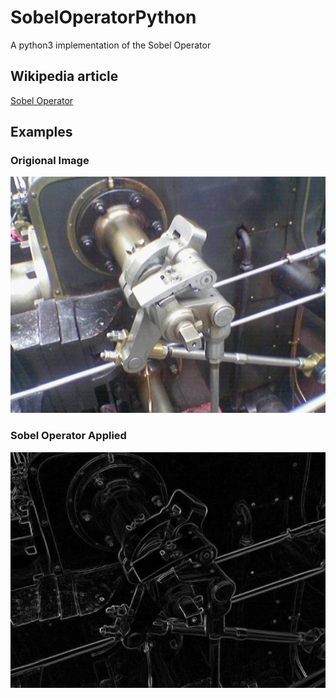 # SobelOperatorPython
A python3 implementation of the Sobel Operator

## Wikipedia article
[Sobel Operator](https://en.wikipedia.org/wiki/Sobel_operator)

## Examples
### Origional Image
![](https://github.com/Nequeo2000/Sobel-Operator-Python/blob/main/images/image1.png?raw=true)

### Sobel Operator Applied
![](https://github.com/Nequeo2000/Sobel-Operator-Python/blob/main/images/image2.png?raw=true)
